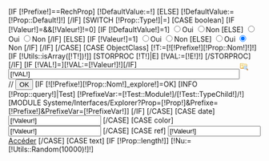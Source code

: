 [IF [!Prefixe!]==RechProp]
    [!DefaultValue:=!]
[ELSE]
    [!DefaultValue:=[!Prop::Default!]!]
[/IF]
[SWITCH [!Prop::Type!]|=]
	[CASE boolean]
		[IF [!Valeur!]=&&[!Valeur!]!=0]
			[IF [!DefaultValue!]=1]
				<input type="radio" name="[!Prefixe!][!Prop::Nom!]" value="1" class="[IF [!DisplayReload!]=True] ChangeOnReload[/IF]" CHECKED>Oui
				<input type="radio" name="[!Prefixe!][!Prop::Nom!]" value="0" class="[IF [!DisplayReload!]=True] ChangeOnReload[/IF]">Non
			[ELSE]
				<input type="radio" name="[!Prefixe!][!Prop::Nom!]" value="1" class="[IF [!DisplayReload!]=True] ChangeOnReload[/IF]">Oui
				<input type="radio" name="[!Prefixe!][!Prop::Nom!]" value="0" class="[IF [!DisplayReload!]=True] ChangeOnReload[/IF]" CHECKED>Non
			[/IF]
		[ELSE]
			[IF [!Valeur!]=1]
				<input type="radio" name="[!Prefixe!][!Prop::Nom!]" value="1" class="[IF [!DisplayReload!]=True] ChangeOnReload[/IF]" CHECKED>Oui
				<input type="radio" class="[IF [!DisplayReload!]=True] ChangeOnReload[/IF]" name="[!Prefixe!][!Prop::Nom!]" value="0">Non
			[ELSE]
				<input type="radio" class="[IF [!DisplayReload!]=True] ChangeOnReload[/IF]" name="[!Prefixe!][!Prop::Nom!]" value="1">Oui
				<input type="radio" class="[IF [!DisplayReload!]=True] ChangeOnReload[/IF]" name="[!Prefixe!][!Prop::Nom!]" value="0" CHECKED>Non
			[/IF]
		[/IF]
	[/CASE]
	[CASE ObjectClass] 
		[!T:=[![!Prefixe!][!Prop::Nom!]!]!]
		[IF [!Utils::isArray([!T!])!]]
			[STORPROC [!T!]|E]
				[!VAL:=[!E!]!]
			[/STORPROC]
		[/IF]
		[IF [!VAL!]=][!VAL:=[!Valeur!]!][/IF]
<a href="" style="display:block;float:right;margin-right:5%;padding-top:5px;" class="makePopup" rel="/Systeme/Interfaces/Explorer/Popup.htm?Prop=[!Prop::Nom!]&Obj=[!ObjectTT!]&Module=[!Module::Actuel::Nom!]&Prefixe=[!Prop::query!]&InputId=[!Prefixe!][!Prop::Nom!]::/[!Query!]::false"><img src="/Skins/AdminV2/Img/folder_explore.png"/></a>
		<input type="text" class="Champ" name="[!Prefixe!][!Prop::Nom!]" id="[!Prefixe!][!Prop::Nom!]" value="[!VAL!]" style="width:90%;">
//		<input type="submit" name="[!Prefixe!][!Prop::Nom!]_explore" value="OK" class="ExplorerBouton" />
		[IF [![!Prefixe!][!Prop::Nom!]_explore!]=OK]
			[INFO [!Prop::query!]|Test]
			[!PrefixeVar:=[!Test::Module!]/[!Test::TypeChild!]/!]
			[MODULE Systeme/Interfaces/Explorer?Prop=[!Prop!]&Prefixe=[!Prefixe!]&PrefixeVar=[!PrefixeVar!]]
		[/IF]
	[/CASE]
	[CASE date]
		<input type="text" id="[!Prefixe!][!Prop::Nom!]" class="ncalendar" name="[!Prefixe!][!Prop::Nom!]" value="[!Valeur!]" />
	[/CASE]
	[CASE color]
		<input type="text" id="[!Prefixe!][!Prop::Nom!]" name="[!Prefixe!][!Prop::Nom!]" value="[!Valeur!]" class="colorP"/>
	[/CASE]
	[CASE ref]
		<input type="text" name="[!Prefixe!][!Prop::Nom!]" value="[!Valeur!]" /><br />
		<a href="/[!Prop::queryRef!]/[!Valeur!]">Accéder</a>
	[/CASE]
	[CASE text]
		[IF [!Prop::length!]]
			[!Nu:=[!Utils::Random(10000)!]!]
			<script type="text/javascript">
			
				function limiteur[!Nu!](){
					var maximum = [!Prop::length!];
					var champ = $('field[!Prefixe!][!Prop::Nom!]');
					var indic = $('field[!Prefixe!][!Prop::Nom!]ind');
				
					if (champ.value.length > maximum){
						champ.value = champ.value.substring(0, maximum);
					}else {
						indic.value = maximum - champ.value.length;
					}
				}
			</script>
			<textarea ROWS="15" class="Champ" style="width:491px;" onKeyDown="limiteur[!Nu!]();" onKeyUp="limiteur[!Nu!]();"  name="[!Prefixe!][!Prop::Nom!]" id="field[!Prefixe!][!Prop::Nom!]">[**Valeur**]</textarea>
			<input readonly type=text name="indicateur" id="field[!Prefixe!][!Prop::Nom!]ind" class="Decompte" value="[!Prop::length!]"> caract&egrave;res restants
		[ELSE]
			<textarea ROWS="15" class="Champ" style="width:491px;" name="[!Prefixe!][!Prop::Nom!]" id="field[!Prefixe!][!Prop::Nom!]">[!Valeur!]</textarea>
		[/IF]
	[/CASE]
	[CASE bbcode]
		<textarea ROWS="20" class="Champ EditorBBCode" style="width:491px;" name="[!Prefixe!][!Prop::Nom!]" id="field[!Prefixe!][!Prop::Nom!]">[!Valeur!]</textarea>
	[/CASE]
	[CASE html]
		<textarea ROWS="30" class="Champ EditorFull" style="width:491px;" name="[!Prefixe!][!Prop::Nom!]" id="field[!Prefixe!][!Prop::Nom!]">[!Valeur!]</textarea>
	[/CASE]
	[CASE raw]
		<textarea ROWS="15" class="Champ" style="width:491px;" name="[!Prefixe!][!Prop::Nom!]" id="field[!Prefixe!][!Prop::Nom!]">[!Valeur!]</textarea>
	[/CASE]
	[CASE textonly]
		<textarea ROWS="15" class="Champ" style="width:491px;" name="[!Prefixe!][!Prop::Nom!]" id="field[!Prefixe!][!Prop::Nom!]">[!Valeur!]</textarea>
	[/CASE]
	[CASE metat]
			<script type="text/javascript">
				function limiteur(){
					var maximum = 150;
					var champ1 = $('frm[!Prefixe!][!Prop::Nom!]');
					var indic1 = $('frm[!Prefixe!][!Prop::Nom!]ind');
				
					if (champ.value.length > maximum){
						champ.value = champ.value.substring(0, maximum);
					}else {
						indic.value = maximum - champ.value.length;
					}
				}
			</script>
		<input type="text"  class="Champ" name="[!Prefixe!][!Prop::Nom!]" onKeyDown="limiteur();" onKeyUp="limiteur();" value="[!Valeur!]" id="frm[!Prefixe!][!Prop::Nom!]"/><br />
		<input readonly type=text name="indicateur" id="frm[!Prefixe!][!Prop::Nom!]ind" class="Decompte" value="150"> caract&egrave;res restants
	[/CASE]
	[CASE metad]
			<script type="text/javascript">
				function limiteur1(){
					var maximum1 = 250;
					var champ1 = $('frm[!Prefixe!][!Prop::Nom!]');
					var indic1 = $('frm[!Prefixe!][!Prop::Nom!]ind');
				
					if (champ1.value.length > maximum1){
						champ1.value = champ1.value.substring(0, maximum1);
					}else {
						indic1.value = maximum1 - champ1.value.length;
					}
				}
			</script>
		<textarea class="Champ" name="[!Prefixe!][!Prop::Nom!]" onKeyDown="limiteur1();" onKeyUp="limiteur1();" id="frm[!Prefixe!][!Prop::Nom!]">[!Valeur!]</textarea><br />
		<input readonly type=text name="indicateur1" id="frm[!Prefixe!][!Prop::Nom!]ind" class="Decompte" value="250"> caract&egrave;res restants
	[/CASE]
	[CASE swf]
	    <script type="text/javascript">
		var setVars = $empty;
		Fl.addToLoad(function(){
		  setVars = function (t) {
		    var d = document.getElementById("[!Prefixe!][!Prop::Nom!]");
		    d.value = t;};
		});
	    </script>
		<input type="text" id="[!Prefixe!][!Prop::Nom!]" name="[!Prefixe!][!Prop::Nom!]" value="[!Valeur!]" style="visibility:hidden;"/>
		<object id="[!Prefixe!][!Prop::Nom!]Swf" width="95%" height="450" type="application/x-shockwave-flash" data="[!Prop::Swf!]" style="visibility: visible;">
			<param name="id" value="[!Prop::Nom!]"/>
			<param name="FLASHVARS" value="Vars=[!Valeur!]"/>
			<param name="Pos" value="[!Valeur!]"/>
		</object>
	[/CASE]
	[CASE metak]
			<script type="text/javascript">
				function limiteur2(){
					var maximum2 = 250;
					var champ1 = $('frm[!Prefixe!][!Prop::Nom!]');
					var indic1 = $('frm[!Prefixe!][!Prop::Nom!]ind');
				
					if (champ2.value.length > maximum2){
						champ2.value = champ2.value.substring(0, maximum2);
					}else {
						indic2.value = maximum2 - champ2.value.length;
					}
				}
			</script>
		<textarea class="Champ" name="[!Prefixe!][!Prop::Nom!]" onKeyDown="limiteur2();" onKeyUp="limiteur2();" id="frm[!Prefixe!][!Prop::Nom!]">[!Valeur!]</textarea><br />
		<input readonly type=text name="indicateur2" id="frm[!Prefixe!][!Prop::Nom!]ind" class="Decompte" value="250"> caract&egrave;res restants
	[/CASE]			
	[CASE file]
		<div id="[!Prefixe!][!Prop::Nom!]_DivUpload" >
			<div class="Content" [IF [!Valeur!]!=]style="display:none"[/IF]>
				<div id="[!Prefixe!][!Prop::Nom!]_DivUpload_js">

				</div>
			</div>
			<div class="Result" [IF [!Valeur!]=]style="display:none"[/IF]>
				<input type="text"  id="[!Prefixe!][!Prop::Nom!]" name="[!Prefixe!][!Prop::Nom!]" value="[!Valeur!]" class="Champ"/>
				<a class="Toggle">
				Changer de fichier
				</a>
				<span class="FileName" style="display:none;">
				[!Valeur!]
				</span>
			</div>
		</div>
		<ul id="[!Prefixe!][!Prop::Nom!]_List" style="display:none"></ul>
		<script type="text/javascript">
			var containerId = "[!Prefixe!][!Prop::Nom!]_DivUpload";
			$(containerId).getElement('.Toggle').removeEvents('click');
			$(containerId).getElement('.Toggle').addEvent('click',function(e){
				e.stop();
				this.getElement('.Content').setStyle('display','block');
				this.getElement('.Result').setStyle('display','none');
				this.getElement('.Result input').set('value','');
			}.bind($(containerId)));

			var Cook = Cookie.read('KE_SESSID');
			// Fl.makeUpload("[!Prefixe!][!Prop::Nom!]_DivUpload","[!Prefixe!][!Prop::Nom!]_List",Cook,"[!Module::Actuel::Nom!]","[!ObjectTT!]"[IF [!Type!]=Popup],true[/IF]);
			var uploader[!Prop::Nom!] = new qq.FineUploader({
				element: document.getElementById(containerId+'_js'),
				request: {
					endpoint: '/Systeme/Interfaces/Formulaire/Upload2.htm?Module=[!Module::Actuel::Nom!]&obj=[!ObjectTT!]&KE_SESSID='+Cook
				},
				callbacks: {
					onComplete: function(id, name, response, xhr) {
						console.log(id, name, response, xhr);
						$(containerId).getElement(".Content").setStyle("display","none");
						$(containerId).getElement(".Result").setStyle("display","block");
						var r= $(containerId).getElement(".Result span");
						r.set('html',response.url);
						var i= $(containerId).getElement(".Result input");
						i.set('value',response.url);
					}
				}
			});
		</script>
	[/CASE]
	[CASE image]
		<div id="[!Prefixe!][!Prop::Nom!]_DivUpload" >
			<div class="Content" [IF [!Valeur!]!=]style="display:none"[/IF]>
				<div id="[!Prefixe!][!Prop::Nom!]_DivUpload_js">

				</div>
			</div>
			<div class="Result" [IF [!Valeur!]=]style="display:none"[/IF]>
				<input type="text"  id="[!Prefixe!][!Prop::Nom!]" name="[!Prefixe!][!Prop::Nom!]" value="[!Valeur!]" class="Champ"/>
				<a class="Toggle">
					Changer de fichier
				</a>
				<span class="FileName" style="display:none;">
					[!Valeur!]
				</span>
			</div>
		</div>
		<ul id="[!Prefixe!][!Prop::Nom!]_List" style="display:none"></ul>
		<script type="text/javascript">
			var containerId = "[!Prefixe!][!Prop::Nom!]_DivUpload";
			$(containerId).getElement('.Toggle').removeEvents('click');
			$(containerId).getElement('.Toggle').addEvent('click',function(e){
				e.stop();
				this.getElement('.Content').setStyle('display','block');
				this.getElement('.Result').setStyle('display','none');
				this.getElement('.Result input').set('value','');
			}.bind($(containerId)));

			var Cook = Cookie.read('KE_SESSID');
			// Fl.makeUpload("[!Prefixe!][!Prop::Nom!]_DivUpload","[!Prefixe!][!Prop::Nom!]_List",Cook,"[!Module::Actuel::Nom!]","[!ObjectTT!]"[IF [!Type!]=Popup],true[/IF]);
			var uploader[!Prop::Nom!] = new qq.FineUploader({
				element: document.getElementById(containerId+'_js'),
				request: {
					endpoint: '/Systeme/Interfaces/Formulaire/Upload2.htm?Module=[!Module::Actuel::Nom!]&obj=[!ObjectTT!]&KE_SESSID='+Cook
				},
				callbacks: {
					onComplete: function(id, name, response, xhr) {
						console.log(id, name, response, xhr);
						$(containerId).getElement(".Content").setStyle("display","none");
						$(containerId).getElement(".Result").setStyle("display","block");
						var r= $(containerId).getElement(".Result span");
						r.set('html',response.url);
						var i= $(containerId).getElement(".Result input");
						i.set('value',response.url);
					}
				}
			});
		</script>

	[/CASE]
	[CASE template]
		[IF [!ObjectTT!]=ActiveTemplate]
			[!Obcl:=[!O::ObjectClass!]!]
		[ELSE]
			[!Obcl:=[!ObjectTT!]!]
		[/IF]
		<script type="text/javascript">
			function loadTemplateConfig(v){
				if (v=='')return false;
				var myElement = document.moo('[!Prefixe!]TemplateConfig');
				myElement.set('text','TEST');
				var myRequest = new Request({
                    [IF [!O::Module!]=Cms]
                    url: 'Modules/Cms/Templates/'+v+'/Template.conf',
                    [ELSE]]
					url: 'Templates/'+v+'/Template.conf',
                    [/IF]
					method: 'post',
					onRequest: function(){
						myElement.set('text', 'chargement...');
					},
					onSuccess: function(responseText){
						myElement.set('text', responseText);
					},
					onFailure: function(){
						alert('Fail');
						myElement.set('text', 'Désolé votre requete n\'a put aboutir :(');
					}
				});
				myRequest.send();
			}
		</script>
		//Affichage combobox
		<select class="Champ" name="[!Prefixe!][!Prop::Nom!]" onChange="loadTemplateConfig(this.value);">
			<option value="">...</option>
			[STORPROC [!O::getTemplates!]|Val|0|100]
				<option value="[!Val!]" [IF [!Val!]=[!Valeur!]]selected="selected"[/IF]>[!Val!]</option>
			[/STORPROC]
		</select>
	[/CASE]
	[CASE templateconfig]
		//Config xml
		<textarea ROWS="15" id="[!Prefixe!][!Prop::Nom!]" class="Champ" style="width:491px;" name="[!Prefixe!][!Prop::Nom!]" id="field[!Prefixe!][!Prop::Nom!]">[!Valeur!]</textarea>
	[/CASE]
	[CASE plugin]
		[IF [!ObjectTT!]=ActiveTemplate]
			[!Obcl:=[!O::ObjectClass!]!]
		[ELSE]
			[!Obcl:=[!ObjectTT!]!]
		[/IF]
		<script type="text/javascript">
			function loadTemplateConfig(v){
				if (v=='')return false;
				var myElement = document.moo('[!Prefixe!]PluginConfig');
				myElement.set('text','TEST');
				var myRequest = new Request({
					url: 'Modules/[!O::Module!]/Plugins/[!O::ObjectType!]/'+v+'/Plugin.conf',
					method: 'post',
					onRequest: function(){
						myElement.set('text', 'chargement...');
					},
					onSuccess: function(responseText){
						myElement.set('text', responseText);
					},
					onFailure: function(){
						alert('Fail');
						myElement.set('text', 'Désolé votre requete n\'a put aboutir :(');
					}
				});
				myRequest.send();
			}
		</script>
		//Affichage combobox
		<select class="Champ" name="[!Prefixe!][!Prop::Nom!]" onChange="loadTemplateConfig(this.value);">
			<option value="">...</option>
			[STORPROC [!O::getPlugins!]|Val|0|100]
				<option value="[!Val!]" [IF [!Val!]=[!Valeur!]]selected="selected"[/IF]>[!Val!]</option>
			[/STORPROC]
		</select>
	[/CASE]
	[CASE pluginconfig]
		//Config xml
		<textarea ROWS="15" id="[!Prefixe!][!Prop::Nom!]" class="Champ" style="width:491px;" name="[!Prefixe!][!Prop::Nom!]" id="field[!Prefixe!][!Prop::Nom!]">[!Valeur!]</textarea>
	[/CASE]
	[CASE conf]
		//Affichage combobox
		<select class="Champ" name="[!Prefixe!][!Prop::Nom!]">
			<option value="">...</option>
			[STORPROC [!CONF::[!Prop::query!]!]|Val|0|100|[!Ov!]|ASC]
				<option value="[!Key!]" [IF [!Key!]=[!Valeur!]]selected="selected"[/IF]>[!Key!]</option>
			[/STORPROC]
		</select>
	[/CASE]
	[CASE price]
		<input type="text" class="Champ" name="[!Prefixe!][!Prop::Nom!]" id="[!Prefixe!][!Prop::Nom!]" value="[!Valeur!]" onkeypress="calculHT_TTC('HT');"  onchange="calculHT_TTC('HT');"  style="width:100px;" >
		Choisir la tva pour calculer votre montant : <select class="Champ" name="Tva" id ="[!Prefixe!][!Prop::Nom!]Tva" style="width:100px;" >
			[STORPROC Fiscalite/TauxTva|Tx]
				<option value="[!Tx::Taux!]" >[!Tx::Taux!]</option>
			[/STORPROC]
		</select>
		TTC : <input type="text" class="Champ" name="TarifTTC" id="[!Prefixe!][!Prop::Nom!]TarifTTC" value="[!Prop::Valeur:*1.2!]" onkeypress="calculHT_TTC('TTC');"  onchange="calculHT_TTC('TTC');" style="width:100px;" >
		<script type="text/javascript" >
			function calculHT_TTC (type) {
				var tva =$('[!Prefixe!][!Prop::Nom!]Tva').value;
				if (type=='TTC') {
					var ttc= $('[!Prefixe!][!Prop::Nom!]TarifTTC').value;
					$('[!Prefixe!][!Prop::Nom!]').value = ttc / ((tva/100) +1);
				}else{
					var ht =$('[!Prefixe!][!Prop::Nom!]').value;
					$('[!Prefixe!][!Prop::Nom!]TarifTTC').value = ht * (1 + (tva/100));
				}
			}
			window.onload = function() {
				calculHT_TTC('TTC');
			}
		</script>
	[/CASE]	
	[DEFAULT]
		[IF [!Utils::isArray([!Prop::Values!])!]]
			[STORPROC [!Prop::Values!]|Val]
				<select name="[!Prefixe!][!Prop::Nom!]" class="[IF [!DisplayReload!]=True] ChangeOnReload[/IF] Champ">
					<option value="">...</option>
					[LIMIT 0|100]
						[!T:=[![!Val!]:/::!]!]
						
						[COUNT [!T!]|S]
						[IF [!S!]>1]
							<option value="[!T::0!]" [IF [!Valeur!]=[!T::0!]]selected="selected"[/IF]>[!T::1!]</option>
						[ELSE]
							<option value="[!Val!]" [IF [!Valeur!]=[!Val!]]selected="selected"[/IF]>[!Val!]</option>
						[/IF]
					[/LIMIT]
				</select>
				[NORESULT]
				[/NORESULT]
			[/STORPROC]
		[ELSE]
			[IF [!Prop::query!]]
				[STORPROC [![!Prop::query!]:/::!]|Q|0|1][/STORPROC]
				[STORPROC [![!Prop::query!]:/::!]|Ov|1|1][/STORPROC]
				[STORPROC [![!Prop::query!]:/::!]|Ov2|2|1][/STORPROC]
				[COUNT [!Q!]|Con]
				[IF [!Con!]>100000]
					// Auto completion
					[IF [!Valeur!]=][!Val:=-1!][ELSE][!Val:=[!Valeur!]!][/IF]
					<input class="Champ AC" type="text" autocomplete="off" name="[!Prefixe!][!Prop::Nom!]" id="[!Prefixe!][!Prop::Nom!]" />
					[IF [!Ov2!]=]
						<script type="text/javascript">autoCompleteField('[!Prefixe!][!Prop::Nom!]', '[!Q!]', '[!Val!]', '[!Ov!]', '[!Ov!]');</script>
					[ELSE]
						<script type="text/javascript">autoCompleteField('[!Prefixe!][!Prop::Nom!]', '[!Q!]', '[!Val!]', '[!Ov!]', '[!Ov2!]');</script>
					[/IF]
				[ELSE]
					//Affichage combobox
					<select class="Champ" name="[!Prefixe!][!Prop::Nom!]">
						<option value="">...</option>
						[STORPROC [!Prop::query!]|Val|0|100|[!Ov!]|ASC]
							[IF [!Key!]!=[!Pos:-1!]][!Vale:=[!Key!]!][ELSE][!Vale:=[!Val!]!][/IF]
							<option value="[!Vale!]" [IF [!Vale!]=[!Valeur!]]selected="selected"[/IF]>[!Val!]</option>
						[/STORPROC]
					</select>
				[/IF]
			[ELSE]
				[IF [!Prop::method!]]
					//Affichage combobox
					<select class="Champ" name="[!Prefixe!][!Prop::Nom!]">
						<option value="">...</option>
						[STORPROC [!O::[!Prop::method!]()!]|Val]
							[IF [!Key!]!=[!Pos:-1!]][!Vale:=[!Key!]!][ELSE][!Vale:=[!Val!]!][/IF]
							<option value="[!Vale!]" [IF [!Vale!]=[!Valeur!]]selected="selected"[/IF]>[!Val!]</option>
						[/STORPROC]
					</select>
				[ELSE]
					<input type="text" class="Champ" [IF [!Prop::length!]]maxlength="[!Prop::length!]"[/IF] name="[!Prefixe!][!Prop::Nom!]" [IF [!Prop::auto!]=1]readonly="readonly"[/IF] value="[UTIL SPECIALCHARS][!Valeur!][/UTIL]">
				[/IF]
			[/IF]
		[/IF]
	[/DEFAULT]
[/SWITCH]

